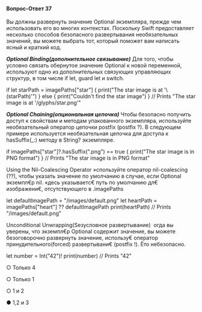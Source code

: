 #### Вопрос-Ответ 37
Вы должны развернуть значение Optional экземпляра, прежде чем использовать его во многих контекстах. 
Поскольку Swift предоставляет несколько способов безопасного развертывания необязательных значений, 
вы можете выбрать тот, который поможет вам написать ясный и краткий код.

***Optional Binding(дополнительное связывание)***
Для того, чтобы условно связать обернутое значение Optional к новой переменной, 
используют одно из дополнительных связующих управляющих структур, в том числе if let, guard let и switch.

if let starPath = imagePaths["star"] {
    print("The star image is at '\\(starPath)'")
} else {
    print("Couldn't find the star image")
}
// Prints "The star image is at '/glyphs/star.png'"

***Optional Chaining(опциональная цепочка)***
Чтобы безопасно получить доступ к свойствам и методам упакованного экземпляра, используйте необязательный 
оператор цепочки postfix (postfix ?). В следующем примере используется необязательная цепочка для доступа 
к hasSuffix(_:) методу в String? экземпляре.

if imagePaths["star"]?.hasSuffix(".png") == true {
    print("The star image is in PNG format")
}
// Prints "The star image is in PNG format"

Using the Nil-Coalescing Operator
»спользуйте оператор nil-coalescing (??), чтобы указать значение по умолчанию в случае, 
если Optional экземпл€р nil. «десь указываетс€ путь по умолчанию дл€ изображени€, отсутствующего в .imagePaths

let defaultImagePath = "/images/default.png"
let heartPath = imagePaths["heart"] ?? defaultImagePath
print(heartPath)
// Prints "/images/default.png"

Unconditional Unwrapping(Ѕезусловное развертывание)
 огда вы уверены, что экземпл€р Optional содержит значение, вы можете безоговорочно развернуть значение, 
использу€ оператор принудительного(forced) развертывани€ (postfix !). Ёто небезопасно.

let number = Int("42")!
print(number)
// Prints "42"

○ Только 4

○ Только 1

○ 1 и 2

● 1,2 и 3

